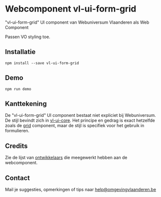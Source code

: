 # Webcomponent vl-ui-form-grid
"vl-ui-form-grid" UI component van Webuniversum Vlaanderen als Web Component

Passen VO styling toe.

## Installatie
```
npm install --save vl-ui-form-grid
```

## Demo
```
npm run demo
```

## Kanttekening
De "vl-ui-form-grid" UI component bestaat niet expliciet bij Webuniversum. De stijl bevindt zich in
[vl-ui-core](https://overheid.vlaanderen.be/webuniversum/v3/documentation/core).
Het principe en gedrag is exact hetzelfde zoals de 
[grid](https://overheid.vlaanderen.be/webuniversum/v3/documentation/grid) component, maar de stijl
is specifiek voor het gebruik in formulieren.
 

## Credits
Zie de lijst van [ontwikkelaars](https://github.com/milieuinfo/webcomponent-vl-ui-form-grid/graphs/contributors) 
die meegewerkt hebben aan de webcomponent.

## Contact
Mail je suggesties, opmerkingen of tips naar [help@omgevingvlaanderen.be](mailto:help@omgevingvlaanderen.be)
